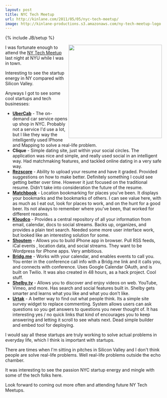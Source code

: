 ```yaml
---
layout: post
title: NYC Tech Meetup
url: http://kinlane.com/2011/05/05/nyc-tech-meetup/
image: http://kinlane-productions.s3.amazonaws.com/ny-tech-meetup-logo.png
---
```

{% include JB/setup %}
<p>
     <img src="http://kinlane-productions.s3.amazonaws.com/ny-tech-meetup-logo.png"  width="300" align="right" />I was fortunate enough to attend the <a title="NY Tech Meetup" href="http://www.meetup.com/ny-tech/">NY Tech Meetup</a> last night at NYU while I was in town.
</p>

<p>
     Interesting to see the startup energy in NY compared with Silicon Valley.
</p>

<p>
     Anyways I got to see some cool startups and tech businesses:
</p>
<ul class="mainlist">
     <li>
          <strong><a title="UberCab" href="http://itunes.apple.com/us/app/ubercab/id368677368?mt=8#">UberCab</a></strong> - The on-demand car service opens up shop in NYC. Probably not a service I'd use a lot, but I like they way the intelligently used IPhone and Mapping to solve a real-life problem.
     </li>
     <li>
          <strong>Clique</strong> - Simple dating site, just within your social circles. The application was nice and simple, and really used social in an intelligent way. Had matchmaking features, and tackled online dating in a very safe way.
     </li>
     <li>
          <strong><a title="Rezscore" href="http://rezscore.com/">Rezscore</a></strong> - Ability to upload your resume and have it graded. Provided suggestions on how to make better. Definitely something I could see getting better over time. However it just focused on the traditional resume. Didn't take into consideration the future of the resume.
     </li>
     <li>
          <strong><a title="Matchbook" href="http://matchbookit.com/">Matchbook</a></strong> - Location bookmarking for places you've been. It displays your bookmarks and the bookmarks of others. I can see value here, with as much as I eat out, look for places to work, and on the hunt for a good beer. Its not always to remember where you've been, that worked for different reasons.
     </li>
     <li>
          <strong><a title="Kloudco" href="http://kloud.co/">Kloudco</a></strong> - Provides a central repository of all your information from email, calendar, docs to social streams. Backs up, organizes, and provides a plain text search. Needed some more user interface work, but looked like an interesting solution for some.
     </li>
     <li>
          <strong><a title="Shoutem" href="http://www.shoutem.com/">Shoutem</a></strong> - Allows you to build iPhone app in browser. Pull RSS feeds, iCal events , location data, and social streams. They want to be Wordpress for iPhone apps. Very ambitious.
     </li>
     <li>
          <strong><a title="Bridg.me" href="http://bridg.me/">Bridg.me</a></strong> - Works with your calendar, and enables events to call you. You enter in the conference call info with a Bridg.me link and it calls you, and connects with conference. Uses Google Calendar OAuth, and is built on Twilio. It was also created in 48 hours, as a hack project. Cool stuff.
     </li>
     <li>
          <strong><a title="Shelby.tv" href="http://shelby.tv/">Shelby.tv</a></strong> - Allows you to discover and enjoy videos on web. YouTube, Vimeo, and more. Has search and social features built in. Shelby gets smarter and learns what you like and what you don't like.
     </li>
     <li>
          <strong><a title="Urtak" href="http://urtak.com/">Urtak</a></strong> - A better way to find out what people think. Its a simple site survey widget to replace commenting. System allows users can ask questions so you get answers to questions you never thought of. It has interesting yes / no quick links that kind of encourages you to keep answering and letting it scroll to see whats next. Dead simple builder and embed tool for deploying.
     </li>
</ul>
<p>
     I would say all these startups are truly working to solve actual problems in everyday life, which I think is important with startups.
</p>

<p>
     There are times when I'm sitting in pitches in Silicon Valley and I don't think people are solve real-life problems. Well real-life problems outside the echo chamber.
</p>

<p>
     It was interesting to see the passion NYC startup energy and mingle with some of the tech folks here.
</p>

<p>
     Look forward to coming out more often and attending future NY Tech Meetups.
</p>